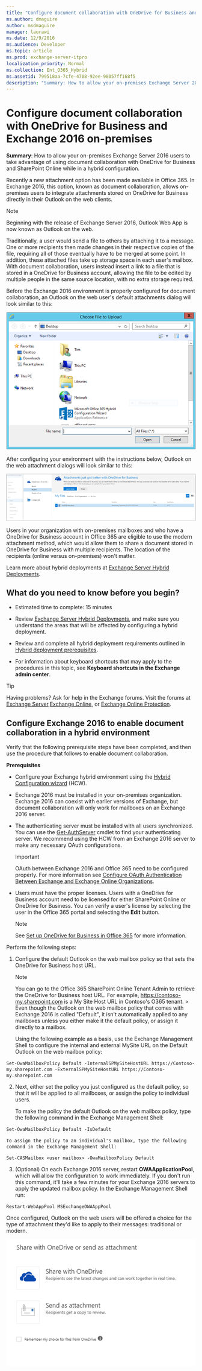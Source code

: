 ```yaml
---
title: "Configure document collaboration with OneDrive for Business and Exchange 2016 on-premises"
ms.author: dmaguire
author: msdmaguire
manager: laurawi
ms.date: 12/9/2016
ms.audience: Developer
ms.topic: article
ms.prod: exchange-server-itpro
localization_priority: Normal
ms.collection: Ent_O365_Hybrid
ms.assetid: 799518aa-7cfe-4708-92ee-98057ff168f5
description: "Summary: How to allow your on-premises Exchange Server 2016 users to take advantage of using document collaboration with OneDrive for Business and SharePoint Online while in a hybrid configuration."
---
```


# Configure document collaboration with OneDrive for Business and Exchange 2016 on-premises

 **Summary**: How to allow your on-premises Exchange Server 2016 users to take advantage of using document collaboration with OneDrive for Business and SharePoint Online while in a hybrid configuration.
  
Recently a new attachment option has been made available in Office 365. In Exchange 2016, this option, known as document collaboration, allows on-premises users to integrate attachments stored on OneDrive for Business directly in their Outlook on the web clients. 
  
> [!NOTE]
> Beginning with the release of Exchange Server 2016, Outlook Web App is now known as Outlook on the web. 
  
Traditionally, a user would send a file to others by attaching it to a message. One or more recipients then made changes in their respective copies of the file, requiring all of those eventually have to be merged at some point. In addition, these attached files take up storage space in each user's mailbox. With document collaboration, users instead insert a link to a file that is stored in a OneDrive for Business account, allowing the file to be edited by multiple people in the same source location, with no extra storage required.
  
Before the Exchange 2016 environment is properly configured for document collaboration, an Outlook on the web user's default attachments dialog will look similar to this:
  
![traditional attachment dialog](../media/f8c74d70-42f9-48c6-b263-ce6cef8591a8.png)
  
After configuring your environment with the instructions below, Outlook on the web attachment dialogs will look similar to this:
  
![attachment dialog with modern attachments enabled](../media/89eeae65-ce3a-4c47-b57e-db734a1de95b.png)
  
Users in your organization with on-premises mailboxes and who have a OneDrive for Business account in Office 365 are eligible to use the modern attachment method, which would allow them to share a document stored in OneDrive for Business with multiple recipients. The location of the recipients (online versus on-premises) won't matter. 
  
Learn more about hybrid deployments at [Exchange Server Hybrid Deployments](../exchange-hybrid.md). 
  
## What do you need to know before you begin?

- Estimated time to complete: 15 minutes
    
- Review [Exchange Server Hybrid Deployments](../exchange-hybrid.md), and make sure you understand the areas that will be affected by configuring a hybrid deployment.
    
- Review and complete all hybrid deployment requirements outlined in [Hybrid deployment prerequisites](../hybrid-deployment-prerequisites.md).
    
- For information about keyboard shortcuts that may apply to the procedures in this topic, see **Keyboard shortcuts in the Exchange admin center**.
    
> [!TIP]
> Having problems? Ask for help in the Exchange forums. Visit the forums at [Exchange Server](https://go.microsoft.com/fwlink/p/?linkId=60612),[Exchange Online](https://go.microsoft.com/fwlink/p/?linkId=267542), or [Exchange Online Protection](https://go.microsoft.com/fwlink/p/?linkId=285351). 
  
## Configure Exchange 2016 to enable document collaboration in a hybrid environment

Verify that the following prerequisite steps have been completed, and then use the procedure that follows to enable document collaboration.
  
 **Prerequisites**
  
- Configure your Exchange hybrid environment using the [Hybrid Configuration wizard](../hybrid-configuration-wizard.md) (HCW). 
    
- Exchange 2016 must be installed in your on-premises organization. Exchange 2016 can coexist with earlier versions of Exchange, but document collaboration will only work for mailboxes on an Exchange 2016 server.
    
- The authenticating server must be installed with all users synchronized. You can use the [Get-AuthServer](http://technet.microsoft.com/library/077acd5a-7af0-48f8-bc68-123aef416a93.aspx) cmdlet to find your authenticating server. We recommend using the HCW from an Exchange 2016 server to make any necessary OAuth configurations. 
    
    > [!IMPORTANT]
    > OAuth between Exchange 2016 and Office 365 need to be configured properly. For more information see [Configure OAuth Authentication Between Exchange and Exchange Online Organizations](http://technet.microsoft.com/library/f703e153-98e2-4268-8a6e-07a86b0a1d22.aspx). 
  
- Users must have the proper licenses. Users with a OneDrive for Business account need to be licensed for either SharePoint Online or OneDrive for Business. You can verify a user's license by selecting the user in the Office 365 portal and selecting the **Edit** button. 
    
    > [!NOTE]
    > See [Set up OneDrive for Business in Office 365](https://go.microsoft.com/fwlink/p/?LinkId=627455) for more information. 
  
Perform the following steps:
  
1. Configure the default Outlook on the web mailbox policy so that sets the OneDrive for Business host URL.
    
    > [!NOTE]
    > You can go to the Office 365 SharePoint Online Tenant Admin to retrieve the OneDrive for Business host URL. For example, https://contoso-my.sharepoint.com is a My Site Host URL in Contoso's O365 tenant. > Even though the Outlook on the web mailbox policy that comes with Exchange 2016 is called "Default", it isn't automatically applied to any mailboxes unless you either make it the default policy, or assign it directly to a mailbox. 
  
    Using the following example as a basis, use the Exchange Management Shell to configure the internal and external MySite URL on the Default Outlook on the web mailbox policy:
    
  ```
  Set-OwaMailboxPolicy Default -InternalSPMySiteHostURL https://Contoso-my.sharepoint.com -ExternalSPMySiteHostURL https://Contoso-my.sharepoint.com
  ```

2. Next, either set the policy you just configured as the default policy, so that it will be applied to all mailboxes, or assign the policy to individual users.
    
    To make the policy the default Outlook on the web mailbox policy, type the following command in the Exchange Management Shell:
    
  ```
  Set-OwaMailboxPolicy Default -IsDefault 
  
  ```

    To assign the policy to an individual's mailbox, type the following command in the Exchange Management Shell:
    
  ```
  Set-CASMailbox <user mailbox> -OwaMailboxPolicy Default
  ```

3. (Optional) On each Exchange 2016 server, restart **OWAApplicationPool**, which will allow the configuration to work immediately. If you don't run this command, it'll take a few minutes for your Exchange 2016 servers to apply the updated mailbox policy. In the Exchange Management Shell run:
    
  ```
  Restart-WebAppPool MSExchangeOWAAppPool
  ```

Once configured, Outlook on the web users will be offered a choice for the type of attachment they'd like to apply to their messages: traditional or modern.
  
![attachment options dialog, Share with OneDrive or Send as attachment](../media/7d2f27c2-3638-479a-a577-029ac61e7d95.png)
  

